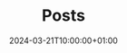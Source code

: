 ---
title: "Posts"
description: ""
slug: "posts"
aliases: []
translationKey: "posts"
language: en
date: 2024-03-21T10:00:00+01:00
Lastmod: 
draft: false
tags: []
categories: []
featured_image: ""
--- 